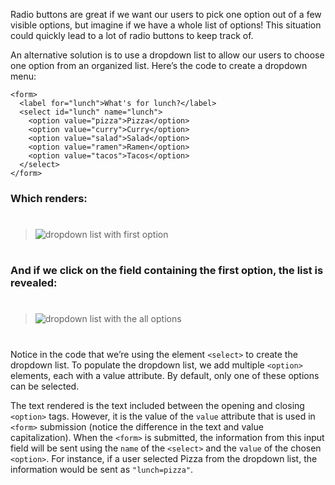 Radio buttons are great if we want our users to pick one option out of a few visible options, but imagine if we have a whole list of options! This situation could quickly lead to a lot of radio buttons to keep track of.

An alternative solution is to use a dropdown list to allow our users to choose one option from an organized list. Here’s the code to create a dropdown menu:
```
<form>
  <label for="lunch">What's for lunch?</label>
  <select id="lunch" name="lunch">
    <option value="pizza">Pizza</option>
    <option value="curry">Curry</option>
    <option value="salad">Salad</option>
    <option value="ramen">Ramen</option>
    <option value="tacos">Tacos</option>
  </select>
</form>
```
### Which renders:
#
>
>![dropdown list with first option](https://course-assets-workspace.s3.ap-south-1.amazonaws.com/html/inputDropdown.jpg)
>
#

### And if we click on the field containing the first option, the list is revealed:
#
>
>![dropdown list with the all options](https://course-assets-workspace.s3.ap-south-1.amazonaws.com/html/inputDropdownList.jpg)
>
#

Notice in the code that we’re using the element ```<select>``` to create the dropdown list. To populate the dropdown list, we add multiple ```<option>``` elements, each with a value attribute. By default, only one of these options can be selected.

The text rendered is the text included between the opening and closing ```<option>``` tags. However, it is the value of the ```value``` attribute that is used in ```<form>``` submission (notice the difference in the text and value capitalization). When the ```<form>``` is submitted, the information from this input field will be sent using the ```name``` of the ```<select>``` and the ```value``` of the chosen ```<option>```. For instance, if a user selected Pizza from the dropdown list, the information would be sent as ```"lunch=pizza"```.

